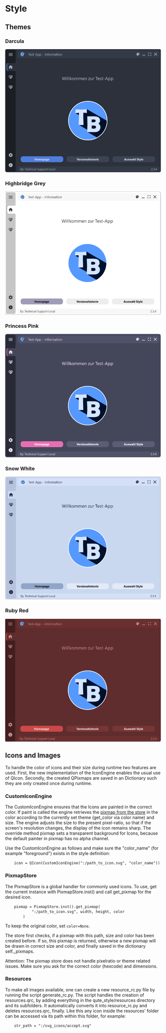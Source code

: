 # Style

## Themes
### Darcula
![Darcula](.././examples/example_images/darcula.PNG)

### Highbridge Grey
![Highbridge Grey](.././examples/example_images/highbridge_grey.PNG)

### Princess Pink
![Princess Pink](.././examples/example_images/princesspink.PNG)

### Snow White
![Snow Withe](.././examples/example_images/snowwhite.PNG)

### Ruby Red
![Ruby Red](.././examples/example_images/rubyred.PNG)
## Icons and Images

To handle the color of icons and their size during runtime two features are used. 
First, the new implementation of the IconEngine enables the usual use of QIcon. Secondly, the
created QPixmaps are saved in an Dictionary such they are only created once during runtime.

### CustomIconEngine
The CustomIconEngine ensures that the Icons are painted in the correct color. If paint is called
the engine retrieves the [pixmap from the store](#pixmapstore) in the color according to the currently set theme (get_color via color name) and size.
The engine adjusts the size to the present pixel-ratio, so that if the screen's resolution changes, the display of the icon
remains sharp. The override method pixmap sets a transparent background for Icons, because the default painter in pixmap has no alpha channel.

Use the CustomIconEngine as follows and make sure the "color_name" (for example "foreground") exists in the style definition:
```plaintext
    icon = QIcon(CustomIconEngine(":/path_to_icon.svg", "color_name"))
```

### PixmapStore

The PixmapStore is a global handler for commonly used icons. To use, get the current instance with PixmapStore.inst() and call
get_pixmap for the desired icon.

```plaintext
    pixmap = PixmapStore.inst().get_pixmap(
            ":/path_to_icon.svg", width, height, color
        )
```
To keep the original color, set ```color=None```.

The store first checks, if a pixmap with this path, size and color has been created before. If so, this pixmap is returned, 
otherwise a new pixmap will be drawn in correct size and color, and finally saved in the dictionary self._pixmaps.

Attention: The pixmap store does not handle pixelratio or theme related issues. Make sure you ask for the correct color (hexcode) and dimensions.

### Resources

To make all images available, one can create a new resource_rc.py file by running the script generate_rc.py. 
The script handles the creation of resources.qrc, by adding everything in the qute_style/resources directory and its subfolders.
It automatically converts it into resource_rc.py and deletes resources.qrc, finally. Like this
any icon inside the resources' folder can be accessed via its path within this folder, for example:

```plaintext
    str_path = ":/svg_icons/accept.svg"
```
